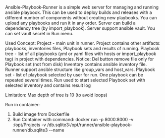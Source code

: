 Ansible-Playbook-Runner is a simple web server for managing and running ansible playbook.
This can be used to deploy builds and releases with a different number of components without creating new playbooks.
You can upload any playbooks and run it in any order.
Server can build a dependency tree (by import_playbook).
Server support ansible vault. You can set vault secret in Run menu.

Used Concept:
Project - main unit in runner. Project contains other artifacts: playbooks, inventories files, Playbook sets and results of running.
Playbook tree - list of all playbooks (yml or yaml files with hosts or import_playbook tag) in project with dependencies. Notice: Del button remove file only for Playbook set (not from disk)
Inventory contains ansible inventory file. Runner support ansible structure like group_vars and host_vars.
Playbook set - list of playbook selected by user for run. One playbook can be repeated several times.
Run used to start selected Playbook set with selected inventory and contains result log

Limitation:
Max depth of tree is 10 (to avoid loops)

Run in container:
1) Build image from Dockerfile
2) Run Container with command:
docker run -p 8000:8000 -v <folder for Project>:/opt/Projects -v <folder for database>/db.sqlite3:/opt/runner/ansible-playbook-runner/db.sqlite3 --name <ContainerName> <ContainerImage>
